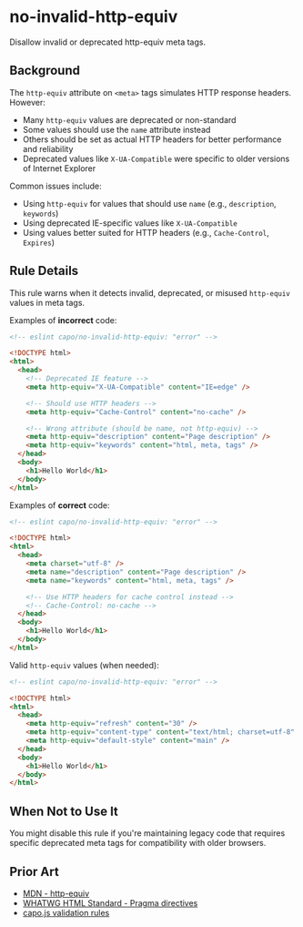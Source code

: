 # no-invalid-http-equiv

Disallow invalid or deprecated http-equiv meta tags.

## Background

The `http-equiv` attribute on `<meta>` tags simulates HTTP response headers. However:

- Many `http-equiv` values are deprecated or non-standard
- Some values should use the `name` attribute instead
- Others should be set as actual HTTP headers for better performance and reliability
- Deprecated values like `X-UA-Compatible` were specific to older versions of Internet Explorer

Common issues include:

- Using `http-equiv` for values that should use `name` (e.g., `description`, `keywords`)
- Using deprecated IE-specific values like `X-UA-Compatible`
- Using values better suited for HTTP headers (e.g., `Cache-Control`, `Expires`)

## Rule Details

This rule warns when it detects invalid, deprecated, or misused `http-equiv` values in meta tags.

Examples of **incorrect** code:

```html
<!-- eslint capo/no-invalid-http-equiv: "error" -->

<!DOCTYPE html>
<html>
  <head>
    <!-- Deprecated IE feature -->
    <meta http-equiv="X-UA-Compatible" content="IE=edge" />

    <!-- Should use HTTP headers -->
    <meta http-equiv="Cache-Control" content="no-cache" />

    <!-- Wrong attribute (should be name, not http-equiv) -->
    <meta http-equiv="description" content="Page description" />
    <meta http-equiv="keywords" content="html, meta, tags" />
  </head>
  <body>
    <h1>Hello World</h1>
  </body>
</html>
```

Examples of **correct** code:

```html
<!-- eslint capo/no-invalid-http-equiv: "error" -->

<!DOCTYPE html>
<html>
  <head>
    <meta charset="utf-8" />
    <meta name="description" content="Page description" />
    <meta name="keywords" content="html, meta, tags" />

    <!-- Use HTTP headers for cache control instead -->
    <!-- Cache-Control: no-cache -->
  </head>
  <body>
    <h1>Hello World</h1>
  </body>
</html>
```

Valid `http-equiv` values (when needed):

```html
<!-- eslint capo/no-invalid-http-equiv: "error" -->

<!DOCTYPE html>
<html>
  <head>
    <meta http-equiv="refresh" content="30" />
    <meta http-equiv="content-type" content="text/html; charset=utf-8" />
    <meta http-equiv="default-style" content="main" />
  </head>
  <body>
    <h1>Hello World</h1>
  </body>
</html>
```

## When Not to Use It

You might disable this rule if you're maintaining legacy code that requires specific deprecated meta tags for compatibility with older browsers.

## Prior Art

- [MDN - http-equiv](https://developer.mozilla.org/en-US/docs/Web/HTML/Element/meta#http-equiv)
- [WHATWG HTML Standard - Pragma directives](https://html.spec.whatwg.org/multipage/semantics.html#pragma-directives)
- [capo.js validation rules](https://github.com/rviscomi/capo.js)
